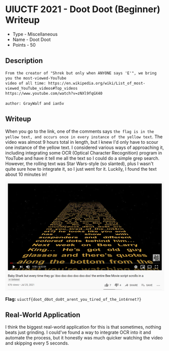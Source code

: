 # UIUCTF 2021 - Doot Doot (Beginner) Writeup
* Type - Miscellaneous
* Name - Doot Doot
* Points - 50

## Description
```
From the creator of "Shrek but only when ANYONE says 'E'", we bring you the most-viewed-YouTube 
video of all time: https://en.wikipedia.org/wiki/List_of_most-viewed_YouTube_videos#Top_videos 
https://www.youtube.com/watch?v=zNXl9fqGX40

author: GrayWalf and ian5v
```

## Writeup
When you go to the link, one of the comments says `the flag is in the yellow text, and occurs once in every instance of the yellow text`. The video was almost 9 hours total in length, but I knew I'd only have to scour one instance of the yellow text. I considered various ways of approaching it, including integrating some OCR (Optical Character Recognition) program in YouTube and have it tell me all the text so I could do a simple grep search. However, the rolling text was Star Wars-style (so slanted), plus I wasn't quite sure how to integrate it, so I just went for it. Luckily, I found the text about 10 minutes in!

<img src="image.png" width="800px">

**Flag:** `uiuctf{doot_d0ot_do0t_arent_you_tired_of_the_int4rnet?}`

## Real-World Application
I think the biggest real-world application for this is that sometimes, nothing beats just grinding. I could've found a way to integrate OCR into it and automate the process, but it honestly was much quicker watching the video and skipping every 5 seconds.